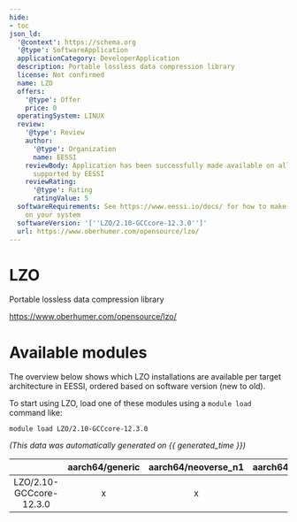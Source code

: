 ```yaml
---
hide:
- toc
json_ld:
  '@context': https://schema.org
  '@type': SoftwareApplication
  applicationCategory: DeveloperApplication
  description: Portable lossless data compression library
  license: Not confirmed
  name: LZO
  offers:
    '@type': Offer
    price: 0
  operatingSystem: LINUX
  review:
    '@type': Review
    author:
      '@type': Organization
      name: EESSI
    reviewBody: Application has been successfully made available on all architectures
      supported by EESSI
    reviewRating:
      '@type': Rating
      ratingValue: 5
  softwareRequirements: See https://www.eessi.io/docs/ for how to make EESSI available
    on your system
  softwareVersion: '[''LZO/2.10-GCCcore-12.3.0'']'
  url: https://www.oberhumer.com/opensource/lzo/
---
```


LZO
===


Portable lossless data compression library

https://www.oberhumer.com/opensource/lzo/
# Available modules


The overview below shows which LZO installations are available per target architecture in EESSI, ordered based on software version (new to old).

To start using LZO, load one of these modules using a `module load` command like:

```shell
module load LZO/2.10-GCCcore-12.3.0
```

*(This data was automatically generated on {{ generated_time }})*  

| |aarch64/generic|aarch64/neoverse_n1|aarch64/neoverse_v1|x86_64/generic|x86_64/amd/zen2|x86_64/amd/zen3|x86_64/amd/zen4|x86_64/intel/haswell|x86_64/intel/skylake_avx512|
| :---: | :---: | :---: | :---: | :---: | :---: | :---: | :---: | :---: | :---: |
|LZO/2.10-GCCcore-12.3.0|x|x|x|x|x|x|x|x|x|
